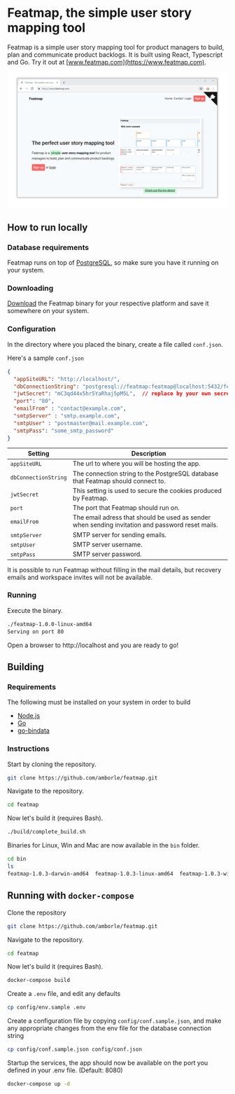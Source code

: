 # Featmap, the simple user story mapping tool
Featmap is a simple user story mapping tool for product managers to build, plan and communicate product backlogs. It is built using React, Typescript and Go. Try it out at [www.featmap.com](https://www.featmap.com).

![Featmap screenshot](screenshot.png)


## How to run locally

### Database requirements
Featmap runs on top of [PostgreSQL](https://www.postgresql.org/), so make sure you have it running on your system.

### Downloading
[Download](https://github.com/amborle/featmap/releases) the Featmap binary for your respective platform and save it somewhere on your system. 

### Configuration
In the directory where you placed the binary, create a file called ```conf.json```.

Here's a sample  ```conf.json```

```json
{  
  "appSiteURL": "http://localhost/",
  "dbConnectionString": "postgresql://featmap:featmap@localhost:5432/featmap?sslmode=disable",
  "jwtSecret": "mC3qd44x5hr5YaRhaj5pM5L",  // replace by your own secret!
  "port": "80",
  "emailFrom" : "contact@example.com",
  "smtpServer" : "smtp.example.com",
  "smtpUser" : "postmaster@mail.example.com",
  "smtpPass": "some_smtp_password"
}
```

Setting | Description
--- | --- 
`appSiteURL` | The url to where you will be hosting the app.
`dbConnectionString` | The connection string to the PostgreSQL database that Featmap should connect to.
`jwtSecret` | This setting is used to secure the cookies produced by Featmap.
`port` | The port that Featmap should run on.
`emailFrom` | The email adress that should be used as sender when sending invitation and password reset mails.
`smtpServer` | SMTP server for sending emails.
`smtpUser` | SMTP server username.
`smtpPass` | SMTP server password.

It is possible to run Featmap without filling in the mail details, but recovery emails and workspace invites will not be available.

### Running
Execute the binary.

```bash
./featmap-1.0.0-linux-amd64
Serving on port 80
```

Open a browser to http://localhost and you are ready to go!

## Building

### Requirements
The following must be installed on your system in order to build
* [Node.js](https://nodejs.org/)
* [Go](https://golang.org/)
* [go-bindata](https://github.com/jteeuwen/go-bindata)

### Instructions
Start by cloning the repository.

```bash
git clone https://github.com/amborle/featmap.git
```

Navigate to the repository.

```bash
cd featmap
```

Now let's build it (requires Bash).

```bash
./build/complete_build.sh
```

Binaries for Linux, Win and Mac are now available in the ```bin``` folder.

```bash
cd bin
ls
featmap-1.0.3-darwin-amd64  featmap-1.0.3-linux-amd64  featmap-1.0.3-windows-amd64.exe
```

## Running with `docker-compose`

Clone the repository

```bash
git clone https://github.com/amborle/featmap.git
```

Navigate to the repository.

```bash
cd featmap
```

Now let's build it (requires Bash).

```bash
docker-compose build
```

Create a `.env` file, and edit any defaults

```bash
cp config/env.sample .env
```

Create a configuration file by copying `config/conf.sample.json`, and make any appropriate changes from the env file for the database connection string

```bash
cp config/conf.sample.json config/conf.json
```

Startup the services, the app should now be available on the port you defined in your .env file. (Default: 8080)
```bash
docker-compose up -d
```





















